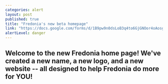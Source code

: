 ```yaml
---
categories: alert
layout: post
published: true
title: "Fredonia's new beta homepage"
link: "https://docs.google.com/forms/d/1B9pw9n0dsLoB3q4to6GjGNOor4oAosgnNo1ZRlcMn40/viewform"
alertLevel: danger
---
```


## Welcome to the new **Fredonia** home page!  We've created a new name, a new logo, and a new website -- all designed to help Fredonia do more for **YOU!**